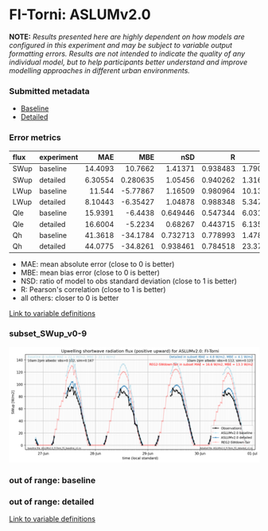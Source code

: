 # FI-Torni: ASLUMv2.0

**NOTE:** *Results presented here are highly dependent on how models are configured in this experiment and may be subject to variable output formatting errors. Results are not intended to indicate the quality of any individual model, but to help participants better understand and improve modelling approaches in different urban environments.*

### Submitted metadata

- [Baseline](ASLUMv2.0_FI-Torni_baseline_attrs.md)
- [Detailed](ASLUMv2.0_FI-Torni_detailed_attrs.md)

### Error metrics

| flux   | experiment   |      MAE |        MBE |      nSD |        R |      5th |     95th |     RMSE |    cRMSE |      AMBE |     1-nSD |       1-R |   nSkewness |   nKurtosis |   Overlap |
|:-------|:-------------|---------:|-----------:|---------:|---------:|---------:|---------:|---------:|---------:|----------:|----------:|----------:|------------:|------------:|----------:|
| SWup   | baseline     | 14.4093  |  10.7662   | 1.41371  | 0.938483 |  1.79083 | 38.9257  | 19.3563  | 0.587443 | 10.7662   | 0.413711  | 0.0615165 |    0.521731 |    0.362416 |  0.2028   |
| SWup   | detailed     |  6.30554 |   0.280635 | 1.05456  | 0.940262 |  1.31631 |  8.14377 |  9.83794 | 0.359127 |  0.280635 | 0.0545618 | 0.0597382 |    0.426577 |    0.257997 |  0.14462  |
| LWup   | baseline     | 11.544   |  -5.77867  | 1.16509  | 0.980964 | 10.1306  | 15.8498  | 14.3258  | 0.2676   |  5.77867  | 0.165085  | 0.0190356 |    0.945226 |    0.174167 |  0.146343 |
| LWup   | detailed     |  8.10443 |  -6.35427  | 1.04878  | 0.988348 |  5.34754 |  2.07889 | 10.234   | 0.163768 |  6.35427  | 0.0487742 | 0.0116522 |    0.619402 |    0.187405 |  0.100143 |
| Qle    | baseline     | 15.9391  |  -6.4438   | 0.649446 | 0.547344 |  6.03186 | 20.5397  | 27.4335  | 0.843113 |  6.4438   | 0.350554  | 0.452656  |    0.209246 |    0.544111 |  0.282752 |
| Qle    | detailed     | 16.6004  |  -5.2234   | 0.68267  | 0.443715 |  6.13591 | 25.8024  | 29.7957  | 0.927479 |  5.2234   | 0.31733   | 0.556285  |    0.175136 |    0.132624 |  0.201565 |
| Qh     | baseline     | 41.3618  | -34.1784   | 0.732713 | 0.778993 |  1.47802 | 56.4024  | 56.0475  | 0.628739 | 34.1784   | 0.267288  | 0.221007  |    0.305602 |    0.270435 |  0.506768 |
| Qh     | detailed     | 44.0775  | -34.8261   | 0.938461 | 0.784518 | 23.3791  | 26.8794  | 57.0131  | 0.638928 | 34.8261   | 0.06154   | 0.215482  |    0.190436 |    0.15585  |  0.453994 |

 - MAE: mean absolute error (close to 0 is better)
 - MBE: mean bias error (close to 0 is better)
 - NSD: ratio of model to obs standard deviation (close to 1 is better)
 - R: Pearson's correlation (close to 1 is better)
 - all others: closer to 0 is better

[Link to variable definitions](../modelattrs/variable_definitions.md)

### <a name="subset_swup_v0-9"></a>subset_SWup_v0-9
[![ASLUMv2.0_FI-Torni_subset_SWup_v0-9.png](ASLUMv2.0_FI-Torni_subset_SWup_v0-9.png)](ASLUMv2.0_FI-Torni_subset_SWup_v0-9.png)

### out of range: baseline


### out of range: detailed



[Link to variable definitions](../modelattrs/variable_definitions.md)

